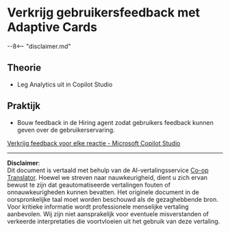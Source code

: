 <!--
CO_OP_TRANSLATOR_METADATA:
{
  "original_hash": "729a62989ca37495e9c42888d3933137",
  "translation_date": "2025-10-17T05:29:33+00:00",
  "source_file": "docs/operative-preview/11-obtain-user-feedback/README.md",
  "language_code": "nl"
}
-->
# Verkrijg gebruikersfeedback met Adaptive Cards

--8<-- "disclaimer.md"

## Theorie

- Leg Analytics uit in Copilot Studio

## Praktijk

- Bouw feedback in de Hiring agent zodat gebruikers feedback kunnen geven over de gebruikerservaring.

[Verkrijg feedback voor elke reactie - Microsoft Copilot Studio](https://learn.microsoft.com/microsoft-copilot-studio/guidance/adaptive-card-add-feedback-for-every-response)

---

**Disclaimer**:  
Dit document is vertaald met behulp van de AI-vertalingsservice [Co-op Translator](https://github.com/Azure/co-op-translator). Hoewel we streven naar nauwkeurigheid, dient u zich ervan bewust te zijn dat geautomatiseerde vertalingen fouten of onnauwkeurigheden kunnen bevatten. Het originele document in de oorspronkelijke taal moet worden beschouwd als de gezaghebbende bron. Voor kritieke informatie wordt professionele menselijke vertaling aanbevolen. Wij zijn niet aansprakelijk voor eventuele misverstanden of verkeerde interpretaties die voortvloeien uit het gebruik van deze vertaling.